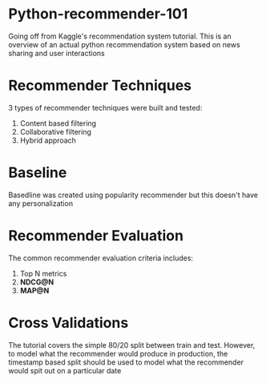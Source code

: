 # Python-recommender-101
Going off from Kaggle's recommendation system tutorial. This is an overview of an actual python recommendation system based on news sharing and user interactions 

# Recommender Techniques
3 types of recommender techniques were built and tested:
1. Content based filtering
2. Collaborative filtering
3. Hybrid approach 

# Baseline
Basedline was created using popularity recommender but this doesn't have any personalization

# Recommender Evaluation
The common recommender evaluation criteria includes:
1. Top N metrics
2. **NDCG@N** 
3. **MAP@N**

# Cross Validations
The tutorial covers the simple 80/20 split between train and test.
However, to model what the recommender would produce in production, the timestamp based split should be used to model what the recommender would spit out on a particular date
